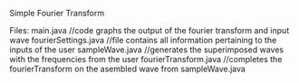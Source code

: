 Simple Fourier Transform

Files: 
  main.java //code graphs the output of the fourier transform and input wave
  fourierSettings.java //file contains all information pertaining to the inputs of the user
  sampleWave.java //generates the superimposed waves with the frequencies from the user
  fourierTransform.java //completes the fourierTransform on the asembled wave from sampleWave.java 
